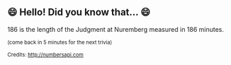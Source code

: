 ## :smile: Hello! Did you know that... :smile:
186 is the length of the Judgment at Nuremberg measured in 186 minutes.

<sup>(come back in 5 minutes for the next trivia)</sup>


<sup>Credits: http://numbersapi.com</sup>
